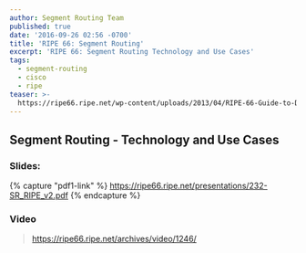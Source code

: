 ```yaml
---
author: Segment Routing Team
published: true
date: '2016-09-26 02:56 -0700'
title: 'RIPE 66: Segment Routing'
excerpt: 'RIPE 66: Segment Routing Technology and Use Cases'
tags:
  - segment-routing
  - cisco
  - ripe
teaser: >-
  https://ripe66.ripe.net/wp-content/uploads/2013/04/RIPE-66-Guide-to-Dublin_thumbnail.png
---
```


## Segment Routing - Technology and Use Cases

### Slides:  

{% capture "pdf1-link" %}
https://ripe66.ripe.net/presentations/232-SR_RIPE_v2.pdf
{% endcapture %}

<div id="pdf1"></div>
<script>
        PDFObject.embed("{{ pdf1-link }}",
                        "#pdf1",
                        {height: "500px"});
</script>


### Video   

><https://ripe66.ripe.net/archives/video/1246/>
